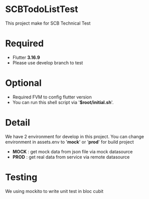 # SCBTodoListTest
This project make for SCB Technical Test

# Required
- Flutter **3.16.9**
- Please use develop branch to test

# Optional
- Required FVM to config flutter version
- You can run this shell script via '**$root/initial.sh**'.

# Detail
We have 2 environment for develop in this project. You can change environment in assets.env to '**mock**' or '**prod**' for build project
- **MOCK** : get mock data from json file via mock datasource
- **PROD** : get real data from service via remote datasource

# Testing
We using mockito to write unit test in bloc cubit
